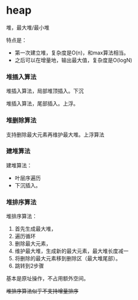 # heap

堆，最大堆/最小堆


特点是：
- 第一次建立堆，复杂度是O(n)，和max算法相当。
- 之后可以在增量地，输出最大值，复杂度是O(logN)

### 堆插入算法
堆插入算法，局部堆顶插入。下沉

堆插入算法，尾部插入。上浮。
### 堆删除算法
支持删除最大元素再维护最大堆。上浮算法

### 建堆算法
建堆算法：
- 叶层序遍历
- 下沉插入。

### 堆排序算法
堆排序算法：
1. 首先生成最大堆，
2. 遍历循环
3. 删除最大元素，
4. 维护最大堆，生成新的最大元素，最大堆长度减一
5. 将删除的最大元素移到删除区（最大堆尾部）。
6. 跳转到2步骤

基本是原址操作，不占用额外空间。


~~堆排序算法似乎不支持增量排序~~
